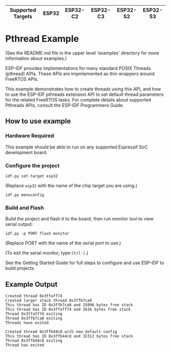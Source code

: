 | Supported Targets | ESP32 | ESP32-C2 | ESP32-C3 | ESP32-S2 | ESP32-S3 |
| ----------------- | ----- | -------- | -------- | -------- | -------- |

# Pthread Example

(See the README.md file in the upper level 'examples' directory for more information about examples.)

ESP-IDF provides implementations for many standard POSIX Threads (pthread) APIs. These APIs are impmlemented as thin wrappers around FreeRTOS APIs.

This example demonstrates how to create threads using this API, and how to use the ESP-IDF pthreads extension API to set default thread parameters for the related FreeRTOS tasks. For complete details about supported Pthreads APIs, consult the ESP-IDF Programmers Guide.

## How to use example

### Hardware Required

This example should be able to run on any supported Espressif SoC development board.

### Configure the project

```
idf.py set-target esp32
```

(Replace `esp32` with the name of the chip target you are using.)

```
idf.py menuconfig
```

### Build and Flash

Build the project and flash it to the board, then run monitor tool to view serial output:

```
idf.py -p PORT flash monitor
```

(Replace PORT with the name of the serial port to use.)

(To exit the serial monitor, type ``Ctrl-]``.)

See the Getting Started Guide for full steps to configure and use ESP-IDF to build projects.

## Example Output

```
Created thread 0x3ffaff74
Created larger stack thread 0x3ffb7ca8
This thread has ID 0x3ffb7ca8 and 15896 bytes free stack
This thread has ID 0x3ffaff74 and 2616 bytes free stack
Thread 0x3ffaff74 exiting
Thread 0x3ffb7ca8 exiting
Threads have exited

Created thread 0x3ffb44c8 with new default config
This thread has ID 0x3ffb44c8 and 32312 bytes free stack
Thread 0x3ffb44c8 exiting
Thread has exited
```
